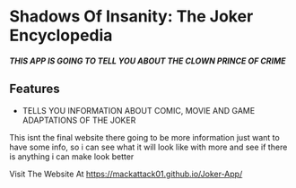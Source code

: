 # Shadows Of Insanity: The Joker Encyclopedia
##### *_THIS APP IS GOING TO TELL YOU ABOUT THE CLOWN PRINCE OF CRIME_*

## Features
- TELLS YOU INFORMATION ABOUT COMIC, MOVIE AND GAME ADAPTATIONS OF THE JOKER


This isnt the final website there going to be more information just want to have some info, 
so i can see what it will look like with more and see if there is anything i can make look better



Visit The Website At https://mackattack01.github.io/Joker-App/
